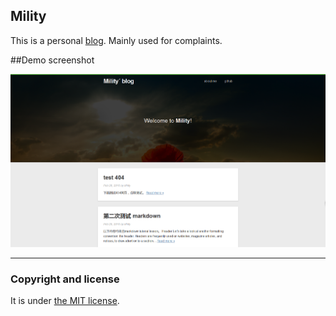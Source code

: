 ## Mility

This is a personal [blog](https://Mility.github.io). Mainly used for complaints.


##Demo screenshot


![screenshot](/images/screenshot.png)

---

### Copyright and license

It is under [the MIT license](/LICENSE).

